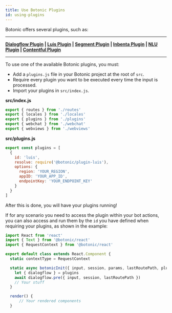 ```yaml
---
title: Use Botonic Plugins
id: using-plugins
---
```


Botonic offers several plugins, such as:

---
**[Dialogflow Plugin](plugin-dialogflow) | [Luis Plugin](plugin-luis) | [Segment Plugin](plugin-segment) | [Inbenta Plugin](plugin-inbenta) | [NLU Plugin](plugin-nlu) | [Contentful Plugin](plugin-contentful)**

---

To use one of the available Botonic plugins,  you must:
* Add a `plugins.js` file in your Botonic project at the root of `src`.
* Require every plugin you want to be executed every time the input is processed.
* Import your plugins in `src/index.js`.

**src/index.js**  

```javascript
export { routes } from './routes'
export { locales } from './locales'
export { plugins } from './plugins'
export { webchat } from './webchat'
export { webviews } from './webviews'
```

**src/plugins.js**  

```javascript
export const plugins = [
  {
    id: 'luis',
    resolve: require('@botonic/plugin-luis'),
    options: {
      region: 'YOUR_REGION',
      appID: 'YOUR_APP_ID',
      endpointKey: 'YOUR_ENDPOINT_KEY'
    }
  }
]
```

After this is done, you will have your plugins running!  

If for any scenario you need to access the plugin within your bot actions, you can also access and run them by the `id` you have defined when requiring your plugins, as shown in the example:

```javascript
import React from 'react'
import { Text } from '@botonic/react'
import { RequestContext } from '@botonic/react'

export default class extends React.Component {
  static contextType = RequestContext

  static async botonicInit({ input, session, params, lastRoutePath, plugins }) {
    let { dialogflow } = plugins
    await dialogflow.pre({ input, session, lastRoutePath })
    // Your stuff
  }

  render() {
      // Your rendered components
  }
```

